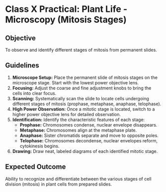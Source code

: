 # Class X Practical: Plant Life - Microscopy (Mitosis Stages)

## Objective
To observe and identify different stages of mitosis from permanent slides.

## Guidelines
1.  **Microscope Setup:** Place the permanent slide of mitosis stages on the microscope stage. Start with the lowest power objective lens.
2.  **Focusing:** Adjust the coarse and fine adjustment knobs to bring the cells into clear focus.
3.  **Scanning:** Systematically scan the slide to locate cells undergoing different stages of mitosis (prophase, metaphase, anaphase, telophase).
4.  **High Power Observation:** Once a mitotic stage is located, switch to a higher power objective lens for detailed observation.
5.  **Identification:** Identify the characteristic features of each stage:
    *   **Prophase:** Chromosomes condense, nuclear envelope disappears.
    *   **Metaphase:** Chromosomes align at the metaphase plate.
    *   **Anaphase:** Sister chromatids separate and move to opposite poles.
    *   **Telophase:** Chromosomes decondense, nuclear envelopes reform, cytokinesis begins.
6.  **Drawing:** Draw neat, labeled diagrams of each identified mitotic stage.

## Expected Outcome
Ability to recognize and differentiate between the various stages of cell division (mitosis) in plant cells from prepared slides.